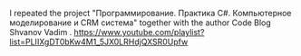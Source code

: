 I repeated the project "Программирование. Практика C#. Компьютерное моделирование и CRM система" together with the author Code Blog Shvanov Vadim .
https://www.youtube.com/playlist?list=PLIIXgDT0bKw4M1_5JX0LRHdjQXSR0Upfw

